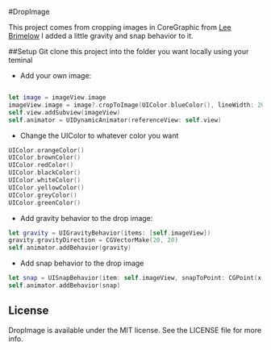 #DropImage

This project comes from cropping images in CoreGraphic from [Lee Brimelow](https://www.youtube.com/watch?v=rvKyeOqMldA&list=PLCboy8hdgWNnOHGEP7j8qTpHrzZWIV07P)
I added a little gravity and snap behavior to it.

##Setup
Git clone this project into the folder you want locally using your teminal

+ Add your own image:

```swift

let image = imageView.image
imageView.image = image?.cropToImage(UIColor.blueColor(), lineWidth: 20)
self.view.addSubview(imageView)
self.animator = UIDynamicAnimator(referenceView: self.view)

```
+ Change the UIColor to whatever color you want
```swift
UIColor.orangeColor()
UIColor.brownColor()
UIColor.redColor()
UIColor.blackColor()
UIColor.whiteColor()
UIColor.yellowColor()
UIColor.greyColor()
UIColor.greenColor()
```

+ Add gravity behavior to the drop image:

```swift
let gravity = UIGravityBehavior(items: [self.imageView])
gravity.gravityDirection = CGVectorMake(20, 20)
self.animator.addBehavior(gravity)
```

+ Add snap behavior to the drop image

```swift
let snap = UISnapBehavior(item: self.imageView, snapToPoint: CGPoint(x: 130, y: 180))
self.animator.addBehavior(snap)
```

## License

DropImage is available under the MIT license. See the LICENSE file for more info.